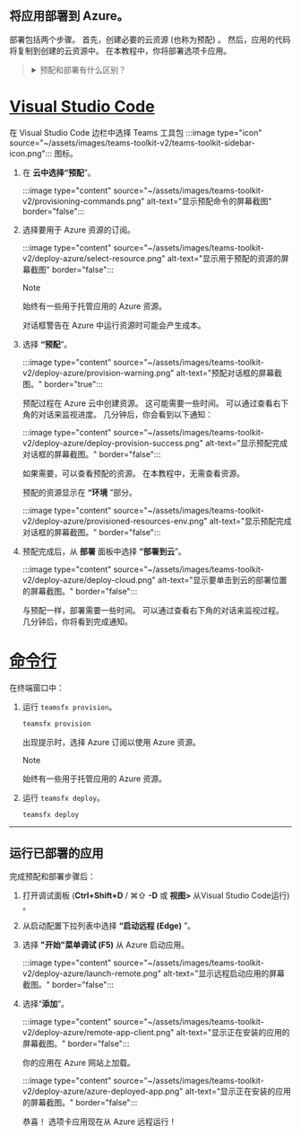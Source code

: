 ## <a name="deploy-your-app-to-azure"></a>将应用部署到 Azure。

部署包括两个步骤。  首先，创建必要的云资源 (也称为预配) 。 然后，应用的代码将复制到创建的云资源中。 在本教程中，你将部署选项卡应用。

> <details>
> <summary>预配和部署有什么区别？</summary>
>
> “**预配**”步骤在 Azure 中创建资源，并为应用Microsoft 365，但不会将 HTML、CSS、JavaScript 等代码 () 复制到资源。 “ **部署** ”步骤将应用的代码复制到预配步骤中创建的资源。 在不预配新资源的情况下多次部署是很常见的。 由于预配步骤可能需要一些时间才能完成，因此它与部署步骤是分开的。
</details>

# <a name="visual-studio-code"></a>[Visual Studio Code](#tab/vscode)

在 Visual Studio Code 边栏中选择 Teams 工具包 :::image type="icon" source="~/assets/images/teams-toolkit-v2/teams-toolkit-sidebar-icon.png"::: 图标。

1. 在 **云中选择“预配**”。

   :::image type="content" source="~/assets/images/teams-toolkit-v2/provisioning-commands.png" alt-text="显示预配命令的屏幕截图" border="false":::

1. 选择要用于 Azure 资源的订阅。

    :::image type="content" source="~/assets/images/teams-toolkit-v2/deploy-azure/select-resource.png" alt-text="显示用于预配的资源的屏幕截图" border="false":::

   > [!NOTE]
   > 始终有一些用于托管应用的 Azure 资源。

    对话框警告在 Azure 中运行资源时可能会产生成本。

1. 选择 **“预配**”。

   :::image type="content" source="~/assets/images/teams-toolkit-v2/deploy-azure/provision-warning.png" alt-text="预配对话框的屏幕截图。" border="true":::

   预配过程在 Azure 云中创建资源。 这可能需要一些时间。 可以通过查看右下角的对话来监视进度。 几分钟后，你会看到以下通知：

   :::image type="content" source="~/assets/images/teams-toolkit-v2/deploy-azure/deploy-provision-success.png" alt-text="显示预配完成对话框的屏幕截图。" border="false":::

    如果需要，可以查看预配的资源。 在本教程中，无需查看资源。

    预配的资源显示在 **“环境** ”部分。

    :::image type="content" source="~/assets/images/teams-toolkit-v2/deploy-azure/provisioned-resources-env.png" alt-text="显示预配完成对话框的屏幕截图。" border="false":::

1. 预配完成后，从 **部署** 面板中选择 **“部署到云**”。

   :::image type="content" source="~/assets/images/teams-toolkit-v2/deploy-azure/deploy-cloud.png" alt-text="显示要单击到云的部署位置的屏幕截图。" border="false":::

   与预配一样，部署需要一些时间。 可以通过查看右下角的对话来监视过程。 几分钟后，你将看到完成通知。


# <a name="command-line"></a>[命令行](#tab/cli)

在终端窗口中：

1. 运行 `teamsfx provision`。

   ``` bash
   teamsfx provision
   ```

   出现提示时，选择 Azure 订阅以使用 Azure 资源。

   > [!NOTE]
   > 始终有一些用于托管应用的 Azure 资源。

1. 运行 `teamsfx deploy`。

   ``` bash
   teamsfx deploy
   ```

---

## <a name="run-the-deployed-app"></a>运行已部署的应用

完成预配和部署步骤后：

1. 打开调试面板 (**Ctrl+Shift+D** / ⌘⇧ **-D** 或 **视图>** 从Visual Studio Code运行) 。
1. 从启动配置下拉列表中选择 **“启动远程 (Edge)** ”。
1. 选择 **"开始"菜单调试 (F5)** 从 Azure 启动应用。

   :::image type="content" source="~/assets/images/teams-toolkit-v2/deploy-azure/launch-remote.png" alt-text="显示远程启动应用的屏幕截图。" border="false":::

1. 选择“**添加**”。

   :::image type="content" source="~/assets/images/teams-toolkit-v2/deploy-azure/remote-app-client.png" alt-text="显示正在安装的应用的屏幕截图。" border="false":::

   你的应用在 Azure 网站上加载。

   :::image type="content" source="~/assets/images/teams-toolkit-v2/deploy-azure/azure-deployed-app.png" alt-text="显示正在安装的应用的屏幕截图。" border="false":::

    恭喜！ 选项卡应用现在从 Azure 远程运行！
